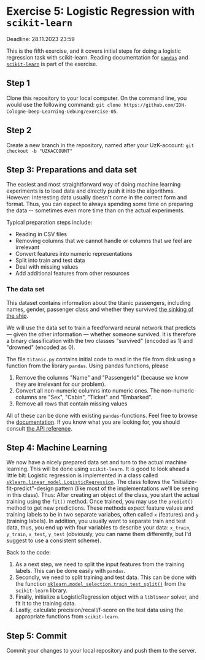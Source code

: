 # Exercise 5: Logistic Regression with `scikit-learn`

Deadline: 28.11.2023 23:59

This is the fifth exercise, and it covers initial steps for doing a logistic regression task with scikit-learn. Reading documentation for [`pandas`](https://pandas.pydata.org/docs/reference/index.html) and [`scikit-learn`](https://scikit-learn.org/stable/modules/classes.html) is part of the exercise.

## Step 1
Clone this repository to your local computer. On the command line, you would use the following command: `git clone https://github.com/IDH-Cologne-Deep-Learning-Uebung/exercise-05`.

## Step 2
Create a new branch in the repository, named after your UzK-account: `git checkout -b "UZKACCOUNT"`

## Step 3: Preparations and data set

The easiest and most straightforward way of doing machine learning experiments is to load data and directly push it into the algorithms. However: Interesting data usually doesn't come in the correct form and format. Thus, you can expect to always spending some time on preparing the data -- sometimes even more time than on the actual experiments.

Typical preparation steps include:

- Reading in CSV files
- Removing columns that we cannot handle or columns that we feel are irrelevant
- Convert features into numeric representations
- Split into train and test data
- Deal with missing values
- Add additional features from other resources

### The data set

This dataset contains information about the titanic passengers, including names, gender, passenger class and whether they survived [the sinking of the ship](https://en.wikipedia.org/wiki/Sinking_of_the_Titanic).

We will use the data set to train a feedforward neural network that predicts — given the other information — whether someone survived. It is therefore a binary classification with the two classes "survived" (encoded as 1) and "drowned" (encoded as 0).

The file `titanic.py` contains initial code to read in the file from disk using a function from the library `pandas`. Using pandas functions, please

1. Remove the columns "Name" and "PassengerId" (because we know they are irrelevant for our problem).
2. Convert all non-numeric columns into numeric ones. The non-numeric columns are "Sex", "Cabin", "Ticket" and "Embarked".
3. Remove all rows that contain missing values

All of these can be done with existing `pandas`-functions. Feel free to browse the [documentation](https://pandas.pydata.org/docs/). If you know what you are looking for, you should consult [the API reference](https://pandas.pydata.org/docs/reference/index.html#api).

## Step 4: Machine Learning

We now have a nicely prepared data set and turn to the actual machine learning. This will be done using `scikit-learn`. It is good to look ahead a little bit: Logistic regression is implemented in a class called [`sklearn.linear_model.LogisticRegression`](https://scikit-learn.org/stable/modules/generated/sklearn.linear_model.LogisticRegression.html#sklearn.linear_model.LogisticRegression). The class follows the "initialize-fit-predict"-design pattern (like most of the implementations we'll be seeing in this class). Thus: After creating an object of the class, you start the actual training using the `fit()` method. Once trained, you may use the `predict()` method to get new predictions. These methods expect feature values and training labels to be in two separate variabes, often called `x` (features) and `y` (training labels). In addition, you usually want to separate train and test data, thus, you end up with four variables to describe your data: `x_train`, `y_train`, `x_test`, `y_test` (obviously, you can name them differently, but I'd suggest to use a consistent scheme). 

Back to the code:

1. As a next step, we need to split the input features from the training labels. This can be done easily with `pandas`.
2. Secondly, we need to split training and test data. This can be done with the function [`sklearn.model_selection.train_test_split()`](https://scikit-learn.org/stable/modules/generated/sklearn.model_selection.train_test_split.html#sklearn.model_selection.train_test_split) from the `scikit-learn` library.
3. Finally, initialize a LogisticRegression object with a `liblinear` solver, and fit it to the training data.
4. Lastly, calculate precision/recall/f-score on the test data using the appropriate functions from `scikit-learn`.

## Step 5: Commit
Commit your changes to your local repository and push them to the server.